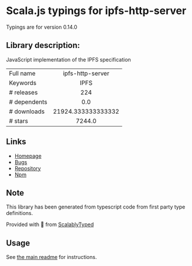 
# Scala.js typings for ipfs-http-server

Typings are for version 0.14.0

## Library description:
JavaScript implementation of the IPFS specification

|                    |                 |
| ------------------ | :-------------: |
| Full name          | ipfs-http-server |
| Keywords           | IPFS |
| # releases         | 224 |
| # dependents       | 0.0 |
| # downloads        | 21924.333333333332 |
| # stars            | 7244.0 |

## Links
- [Homepage](https://github.com/ipfs/js-ipfs/tree/master/packages/ipfs-http-server#readme)
- [Bugs](https://github.com/ipfs/js-ipfs/issues)
- [Repository](https://github.com/ipfs/js-ipfs)
- [Npm](https://www.npmjs.com/package/ipfs-http-server)
    


## Note
This library has been generated from typescript code from first party type definitions.

Provided with :purple_heart: from [ScalablyTyped](https://github.com/oyvindberg/ScalablyTyped)

## Usage
See [the main readme](../../readme.md) for instructions.


